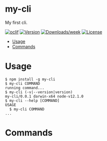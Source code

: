 my-cli
======

My first cli.

[![oclif](https://img.shields.io/badge/cli-oclif-brightgreen.svg)](https://oclif.io)
[![Version](https://img.shields.io/npm/v/my-cli.svg)](https://npmjs.org/package/my-cli)
[![Downloads/week](https://img.shields.io/npm/dw/my-cli.svg)](https://npmjs.org/package/my-cli)
[![License](https://img.shields.io/npm/l/my-cli.svg)](https://github.com/TaniyaAmidon//blob/master/package.json)

<!-- toc -->
* [Usage](#usage)
* [Commands](#commands)
<!-- tocstop -->
# Usage
<!-- usage -->
```sh-session
$ npm install -g my-cli
$ my-cli COMMAND
running command...
$ my-cli (-v|--version|version)
my-cli/0.0.1 darwin-x64 node-v12.1.0
$ my-cli --help [COMMAND]
USAGE
  $ my-cli COMMAND
...
```
<!-- usagestop -->
# Commands
<!-- commands -->

<!-- commandsstop -->
